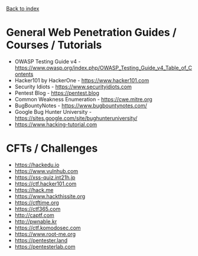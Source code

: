 [Back to index](https://github.com/tolo7010/hak.lnk)

# General Web Penetration Guides / Courses / Tutorials

- OWASP Testing Guide v4 - https://www.owasp.org/index.php/OWASP_Testing_Guide_v4_Table_of_Contents
- Hacker101 by HackerOne - https://www.hacker101.com
- Security Idiots - https://www.securityidiots.com
- Pentest Blog - https://pentest.blog
- Common Weakness Enumeration - https://cwe.mitre.org
- BugBountyNotes - https://www.bugbountynotes.com/
- Google Bug Hunter University - https://sites.google.com/site/bughunteruniversity/
- https://www.hacking-tutorial.com

# CFTs / Challenges

- https://hackedu.io
- https://www.vulnhub.com
- https://xss-quiz.int21h.jp
- https://ctf.hacker101.com
- https://hack.me
- https://www.hackthissite.org
- https://ctftime.org
- https://ctf365.com
- http://captf.com
- http://pwnable.kr
- https://ctf.komodosec.com
- https://www.root-me.org
- https://pentester.land
- https://pentesterlab.com
